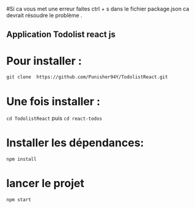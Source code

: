  #Si ca vous met une erreur faites ctrl + s dans le fichier package.json ca devrait résoudre le problème .
 ## Application Todolist react js 

# Pour installer :

`git clone  https://github.com/Punisher94Y/TodolistReact.git`

# Une fois installer  :

`cd TodolistReact` puis `cd react-todos`

# Installer les dépendances: 

`npm install`

 # lancer le projet 

`npm start`

